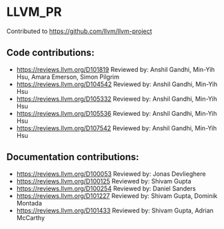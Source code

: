 # LLVM_PR

Contributed to https://github.com/llvm/llvm-project

## Code contributions:
- https://reviews.llvm.org/D101819
  Reviewed by: Anshil Gandhi, Min-Yih Hsu, Amara Emerson, Simon Pilgrim
- https://reviews.llvm.org/D104542
  Reviewed by: Anshil Gandhi, Min-Yih Hsu
- https://reviews.llvm.org/D105332
  Reviewed by: Anshil Gandhi, Min-Yih Hsu
- https://reviews.llvm.org/D105536
  Reviewed by: Anshil Gandhi, Min-Yih Hsu
- https://reviews.llvm.org/D107542
  Reviewed by: Anshil Gandhi, Min-Yih Hsu

## Documentation contributions:
- https://reviews.llvm.org/D100053
  Reviewed by: Jonas Devlieghere
- https://reviews.llvm.org/D100125
  Reviewed by: Shivam Gupta
- https://reviews.llvm.org/D100254
  Reviewed by: Daniel Sanders
- https://reviews.llvm.org/D101227
  Reviewed by: Shivam Gupta, Dominik Montada
- https://reviews.llvm.org/D101433
  Reviewed by: Shivam Gupta, Adrian McCarthy
